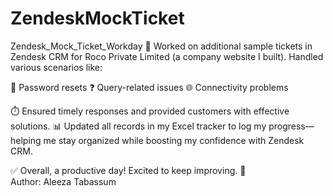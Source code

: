 # ZendeskMockTicket
Zendesk_Mock_Ticket_Workday
🚀 Worked on additional sample tickets in Zendesk CRM for Roco Private Limited (a company website I built). Handled various scenarios like:

🔑 Password resets
❓ Query-related issues
🌐 Connectivity problems

⏱️ Ensured timely responses and provided customers with effective solutions. 📊 
Updated all records in my Excel tracker to log my progress—helping me stay organized while boosting my confidence with Zendesk CRM.

✅ Overall, a productive day! Excited to keep improving. 💪
<br>
Author: Aleeza Tabassum
